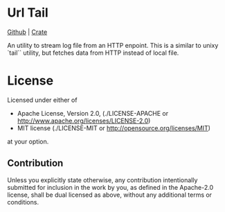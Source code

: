 Url Tail
========

[Github](https://github.com/tailhook/url-tail) |
[Crate](https://crates.io/crates/url-tail)


An utility to stream log file from an HTTP enpoint. This is a similar to
unixy `tail`` utility, but fetches data from HTTP instead of local file.


License
=======

Licensed under either of

* Apache License, Version 2.0, (./LICENSE-APACHE or http://www.apache.org/licenses/LICENSE-2.0)
* MIT license (./LICENSE-MIT or http://opensource.org/licenses/MIT)

at your option.

Contribution
------------

Unless you explicitly state otherwise, any contribution intentionally
submitted for inclusion in the work by you, as defined in the Apache-2.0
license, shall be dual licensed as above, without any additional terms or
conditions.
